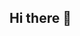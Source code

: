 ## Hi there 👋

<!--
**kathryntran722/kathryntran722** is a ✨ _special_ ✨ repository because its `README.md` (this file) appears on your GitHub profile.

Here are some ideas to get you started:

- 🔭 I’m currently working on getting my BS in Data Science at Northeastern University 
- 🌱 I’m currently learning ...
- 👯 I’m looking to collaborate on ...
- 🤔 I’m looking for help with ...
- 💬 Ask me about ...
- 📫 How to reach me: email me at tran.kathr@northeastern.edu
- 😄 Pronouns: she/her
- ⚡ Fun fact: I like to travel!
-->
